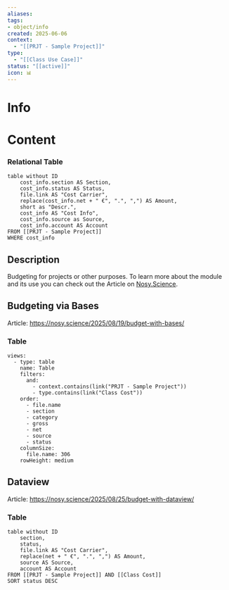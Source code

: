 ```yaml
---
aliases:
tags:
- object/info
created: 2025-06-06
context:
  - "[[PRJT - Sample Project]]"
type:
  - "[[Class Use Case]]"
status: "[[active]]"
icon: 📊
---
```

# Info
# Content

### Relational Table
```dataview
table without ID
	cost_info.section AS Section,
	cost_info.status AS Status,
	file.link AS "Cost Carrier",
	replace(cost_info.net + " €", ".", ",") AS Amount,
	short as "Descr.",
	cost_info AS "Cost Info",
	cost_info.source as Source,
	cost_info.account AS Account
FROM [[PRJT - Sample Project]]
WHERE cost_info
```

## Description
Budgeting for projects or other purposes. 
To learn more about the module and its use you can check out the Article on [Nosy.Science](https://nosy.science/).



## Budgeting via Bases

Article: https://nosy.science/2025/08/19/budget-with-bases/

### Table
```base
views:
  - type: table
    name: Table
    filters:
      and:
        - context.contains(link("PRJT - Sample Project"))
        - type.contains(link("Class Cost"))
    order:
      - file.name
      - section
      - category
      - gross
      - net
      - source
      - status
    columnSize:
      file.name: 306
    rowHeight: medium

```


## Dataview

Article: https://nosy.science/2025/08/25/budget-with-dataview/


### Table
```dataview
table without ID
	section,
	status,
	file.link AS "Cost Carrier",
	replace(net + " €", ".", ",") AS Amount,
	source AS Source,
	account AS Account
FROM [[PRJT - Sample Project]] AND [[Class Cost]]
SORT status DESC
```

